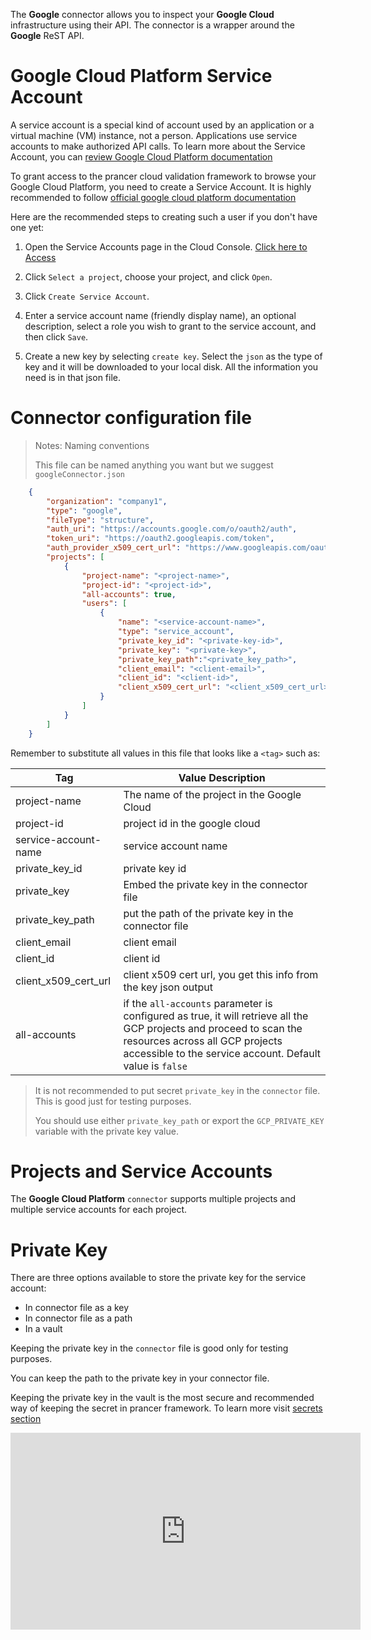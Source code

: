 The **Google** connector allows you to inspect your **Google Cloud** infrastructure using their API. The connector is a wrapper around the **Google** ReST API.

# Google Cloud Platform Service Account

A service account is a special kind of account used by an application or a virtual machine (VM) instance, not a person. Applications use service accounts to make authorized API calls. To learn more about the Service Account, you can [review Google Cloud Platform documentation][GCP-Doc]

To grant access to the prancer cloud validation framework to browse your Google Cloud Platform, you need to create a Service Account. It is highly recommended to follow [official google cloud platform documentation][svc-gcp-doc]

Here are the recommended steps to creating such a user if you don't have one yet:

1. Open the Service Accounts page in the Cloud Console. [Click here to Access][admin-svc]

2. Click `Select a project`, choose your project, and click `Open`.

3. Click `Create Service Account`.

4. Enter a service account name (friendly display name), an optional description, select a role you wish to grant to the service account, and then click `Save`.

5. Create a new key by selecting `create key`. Select the `json` as the type of key and it will be downloaded to your local disk. All the information you need is in that json file.

# Connector configuration file

> <NoteTitle>Notes: Naming conventions</NoteTitle>
>
> This file can be named anything you want but we suggest `googleConnector.json`

```json
    {
        "organization": "company1",
        "type": "google",
        "fileType": "structure",
        "auth_uri": "https://accounts.google.com/o/oauth2/auth",
        "token_uri": "https://oauth2.googleapis.com/token",
        "auth_provider_x509_cert_url": "https://www.googleapis.com/oauth2/v1/certs",
        "projects": [
            {
                "project-name": "<project-name>",
                "project-id": "<project-id>",
                "all-accounts": true,
                "users": [
                    {
                        "name": "<service-account-name>",
                        "type": "service_account",
                        "private_key_id": "<private-key-id>",
                        "private_key": "<private-key>",
                        "private_key_path":"<private_key_path>",
                        "client_email": "<client-email>",
                        "client_id": "<client-id>",
                        "client_x509_cert_url": "<client_x509_cert_url>",
                    }
                ]
            }
        ]
    }
```

Remember to substitute all values in this file that looks like a `<tag>` such as:

| Tag | Value Description |
|-----|-------------------|
| project-name | The name of the project in the Google Cloud |
| project-id | project id in the google cloud|
| service-account-name | service account name |
| private_key_id | private key id |
| private_key | Embed the private key in the connector file|
| private_key_path | put the path of the private key in the connector file|
| client_email | client email |
| client_id | client id |
| client_x509_cert_url | client x509 cert url, you get this info from the key json output |
| all-accounts | if the `all-accounts` parameter is configured as true, it will retrieve all the GCP projects and proceed to scan the resources across all GCP projects accessible to the service account. Default value is `false` |

> It is not recommended to put secret `private_key` in the `connector` file. This is good just for testing purposes.
>
> You should use either `private_key_path` or export the `GCP_PRIVATE_KEY` variable with the private key value.

# Projects and Service Accounts

The **Google Cloud Platform** `connector` supports multiple projects and multiple service accounts for each project.

# Private Key

There are three options available to store the private key for the service account:

- In connector file as a key
- In connector file as a path
- In a vault

 Keeping the private key in the `connector` file is good only for testing purposes.

 You can keep the path to the private key in your connector file.

Keeping the private key in the vault is the most secure and recommended way of keeping the secret in prancer framework. To learn more visit [secrets section][secrets-section]

<!-- All links from this page -->
[GCP-Doc]:          https://cloud.google.com/iam/docs/service-accounts
[svc-gcp-doc]:      https://cloud.google.com/iam/docs/creating-managing-service-accounts
[admin-svc]:        https://console.cloud.google.com/iam-admin/serviceaccounts
[secrets-section]:  ../configuration/secrets.md

<iframe width="560" height="315" src="https://www.youtube.com/embed/eRE-TZ74xt0" frameborder="0" allow="accelerometer; autoplay; encrypted-media; gyroscope; picture-in-picture" allowfullscreen></iframe>
